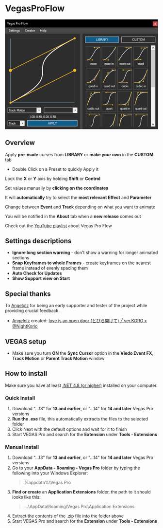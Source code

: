 # VegasProFlow

![Preview Picture](preview20230513.png)

## Overview

Apply **pre-made** curves from **LIBRARY** or **make your own** in the **CUSTOM** tab

- Double Click on a Preset to quickly Apply it

Lock the **X** or **Y** axis by holding **Shift** or **Control**

Set values manually by **clicking on the coordinates**

It will **automatically** try to select the **most relevant Effect** and **Parameter**

Change between **Event** and **Track** depending on what you want to animate

You will be notified in the **About** tab when a **new release** comes out

Check out the [YouTube playlist](https://www.youtube.com/playlist?list=PL9FpRwzrQ-HQ-SYhEQlY1euIJl_zx7ZVl) about Vegas Pro Flow

## Settings descriptions

- **Ignore long section warning** - don't show a warning for longer animated sections
- **Snap Keyframes to whole Frames** - create keyframes on the nearest frame instead of evenly spacing them
- **Auto Check for Updates**
- **Show Support view on Start**

## Special thanks

To [Angelolz](https://www.youtube.com/@angelolz1) for being an early supporter and tester of the project while providing crucial feedback.
- [Angelolz](https://www.youtube.com/@angelolz1) created: [love is an open door (とびら開けて) ╱ ver.KORO x @NightKorio](https://www.youtube.com/watch?v=Ro-KaV3iCs0)

## VEGAS setup

- Make sure you turn **ON** the **Sync Cursor** option in the **Viedo Event FX**, **Track Motion** or **Parent Track Motion** window

## How to install

Make sure you have at least [.NET 4.8 (or higher)](https://dotnet.microsoft.com/en-us/download/dotnet-framework/thank-you/net48-web-installer) installed on your computer.

### Quick install

1. Download "...13" for **13 and earlier**, or "...14" for **14 and later** Vegas Pro versions
2. **Run the .exe** file, this automatically extracts the files to the selected folder
3. Click Next with the default options and wait for it to finish
4. Start VEGAS Pro and search for the **Extension** under **Tools - Extensions**

### Manual install

1. Download "...13" for **13 and earlier**, or "...14" for **14 and later** Vegas Pro versions
2. Go to your **AppData - Roaming - Vegas Pro** folder by typing the following into your Windows Explorer:
   > %appdata%\Vegas Pro
3. **Find or create** an **Application Extensions** folder, the path to it should looks like this:
   > ...\AppData\Roaming\Vegas Pro\Application Extensions
4. Extract the contents of the .zip file into the folder above
5. Start VEGAS Pro and search for the **Extension** under **Tools - Extensions**

